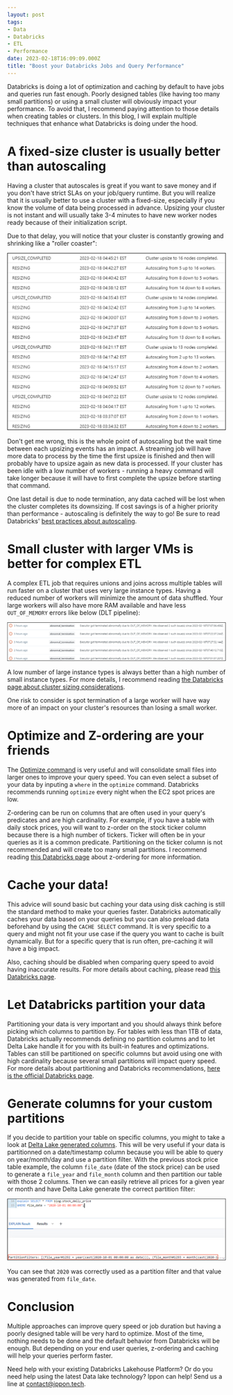```yaml
---
layout: post
tags:
- Data
- Databricks
- ETL
- Performance
date: 2023-02-18T16:09:09.000Z
title: "Boost your Databricks Jobs and Query Performance"
---
```


Databricks is doing a lot of optimization and caching by default to have jobs and queries run fast enough. Poorly designed tables (like having too many small partitions) or using a small cluster will obviously impact your performance. To avoid that, I recommend paying attention to those details when creating tables or clusters. In this blog, I will explain multiple techniques that enhance what Databricks is doing under the hood.

# A fixed-size cluster is usually better than autoscaling

Having a cluster that autoscales is great if you want to save money and if you don't have strict SLAs on your job/query runtime. But you will realize that it is usually better to use a cluster with a fixed-size, especially if you know the volume of data being processed in advance. Upsizing your cluster is not instant and will usually take 3-4 minutes to have new worker nodes ready because of their initialization script.

Due to that delay, you will notice that your cluster is constantly growing and shrinking like a "roller coaster":

![](https://raw.githubusercontent.com/ippontech/blog-usa/master/images/2023/02/databricks-autoscaling.png)

Don't get me wrong, this is the whole point of autoscaling but the wait time between each upsizing events has an impact. A streaming job will have more data to process by the time the first upsize is finished and then will probably have to upsize again as new data is processed. If your cluster has been idle with a low number of workers - running a heavy command will take longer because it will have to first complete the upsize before starting that command.

One last detail is due to node termination, any data cached will be lost when the cluster completes its downsizing. If cost savings is of a higher priority than performance - autoscaling is definitely the way to go! Be sure to read Databricks' [best practices about autoscaling](https://docs.databricks.com/clusters/cluster-config-best-practices.html#autoscaling).

# Small cluster with larger VMs is better for complex ETL

A complex ETL job that requires unions and joins across multiple tables will run faster on a cluster that uses very large instance types. Having a reduced number of workers will minimize the amount of data shuffled. Your large workers will also have more RAM available and have less `OUT_OF_MEMORY` errors like below (DLT pipeline):

![](https://raw.githubusercontent.com/ippontech/blog-usa/master/images/2023/02/databricks-out-of-memory.png)

 A low number of large instance types is always better than a high number of small instance types. For more details, I recommend reading [the Databricks page about cluster sizing considerations](https://docs.databricks.com/clusters/cluster-config-best-practices.html#cluster-sizing-considerations).

One risk to consider is spot termination of a large worker will have way more of an impact on your cluster's resources than losing a small worker.

# Optimize and Z-ordering are your friends

The [Optimize command](https://docs.databricks.com/delta/optimize.html) is very useful and will consolidate small files into larger ones to improve your query speed. You can even select a subset of your data by inputing a `where` in the `optimize` command. Databricks recommends running `optimize` every night when the EC2 spot prices are low.

Z-ordering can be run on columns that are often used in your query's predicates and are high cardinality. For example, if you have a table with daily stock prices, you will want to z-order on the stock ticker column because there is a high number of tickers. Ticker will often be in your queries as it is a common predicate. Partitioning on the ticker column is not recommended and will create too many small partitions. I recommend reading [this Databricks page](https://docs.databricks.com/delta/data-skipping.html#what-is-z-ordering) about z-ordering for more information.

# Cache your data!

This advice will sound basic but caching your data using disk caching is still the standard method to make your queries faster. Databricks automatically caches your data based on your queries but you can also preload data beforehand by using the `CACHE SELECT` command. It is very specific to a query and might not fit your use case if the query you want to cache is built dynamically. But for a specific query that is run often, pre-caching it will have a big impact.

Also, caching should be disabled when comparing query speed to avoid having inaccurate results. For more details about caching, please read [this Databricks page](https://docs.databricks.com/optimizations/disk-cache.html).

# Let Databricks partition your data

Partitioning your data is very important and you should always think before picking which columns to partition by. For tables with less than 1TB of data, Databricks actually recommends defining no partition columns and to let Delta Lake handle it for you with its built-in features and optimizations. Tables can still be partitioned on specific columns but avoid using one with high cardinality because several small partitions will impact query speed. For more details about partitioning and Databricks recommendations, [here is the official Databricks page](https://docs.databricks.com/tables/partitions.html).

# Generate columns for your custom partitions

If you decide to partition your table on specific columns, you might to take a look at [Delta Lake generated columns](https://docs.databricks.com/delta/generated-columns.html). This will be very useful if your data is partitionned on a date/timestamp column because you will be able to query on year/month/day and use a partition filter. With the previous stock price table example, the column `file_date` (date of the stock price) can be used to generate a `file_year` and `file_month` column and then partition our table with those 2 columns. Then we can easily retrieve all prices for a given year or month and have Delta Lake generate the correct partition filter:

![](https://raw.githubusercontent.com/ippontech/blog-usa/master/images/2023/02/databricks-generated-columns.png)

You can see that `2020` was correctly used as a partition filter and that value was generated from `file_date`.

# Conclusion

Multiple approaches can improve query speed or job duration but having a poorly designed table will be very hard to optimize. Most of the time, nothing needs to be done and the default behavior from Databricks will be enough. But depending on your end user queries, z-ordering and caching will help your queries perform faster.

Need help with your existing Databricks Lakehouse Platform? Or do you need help using the latest Data lake technology? Ippon can help! Send us a line at [contact@ippon.tech](mailto:contact@ippon.tech).